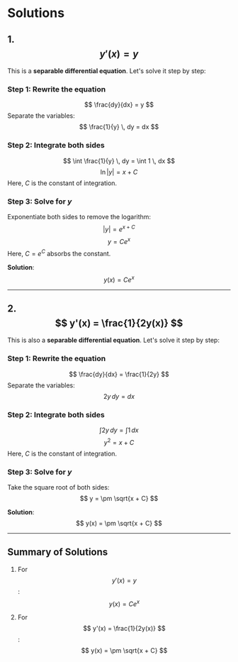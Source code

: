 # Solutions

## 1. $$ y'(x) = y $$
This is a **separable differential equation**. Let's solve it step by step:

### Step 1: Rewrite the equation
$$ \frac{dy}{dx} = y $$
Separate the variables:
$$ \frac{1}{y} \, dy = dx $$

### Step 2: Integrate both sides
$$ \int \frac{1}{y} \, dy = \int 1 \, dx $$
$$ \ln|y| = x + C $$
Here, $C$ is the constant of integration.

### Step 3: Solve for $y$
Exponentiate both sides to remove the logarithm:
$$ |y| = e^{x+C} $$
$$ y = Ce^x $$
Here, $C = e^C$ absorbs the constant.

**Solution**:
$$ y(x) = Ce^x $$

---

## 2. $$ y'(x) = \frac{1}{2y(x)} $$
This is also a **separable differential equation**. Let's solve it step by step:

### Step 1: Rewrite the equation
$$ \frac{dy}{dx} = \frac{1}{2y} $$
Separate the variables:
$$ 2y \, dy = dx $$

### Step 2: Integrate both sides
$$ \int 2y \, dy = \int 1 \, dx $$
$$ y^2 = x + C $$
Here, $C$ is the constant of integration.

### Step 3: Solve for $y$
Take the square root of both sides:
$$ y = \pm \sqrt{x + C} $$

**Solution**:
$$ y(x) = \pm \sqrt{x + C} $$

---

## Summary of Solutions

1. For $$ y'(x) = y $$:
   $$ y(x) = Ce^x $$

2. For $$ y'(x) = \frac{1}{2y(x)} $$:
   $$ y(x) = \pm \sqrt{x + C} $$
